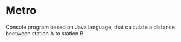 # Metro
Console program based on Java language, that calculate a distance beetween station A to station B
